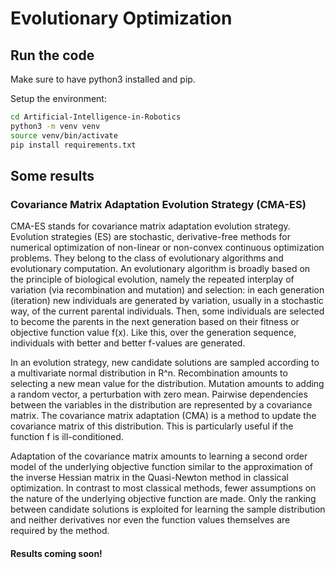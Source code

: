 # Evolutionary Optimization

## Run the code

Make sure to have python3 installed and pip.

Setup the environment:
```bash
cd Artificial-Intelligence-in-Robotics
python3 -m venv venv
source venv/bin/activate
pip install requirements.txt
```

## Some results

### Covariance Matrix Adaptation Evolution Strategy (CMA-ES)

CMA-ES stands for covariance matrix adaptation evolution strategy. Evolution strategies (ES) are stochastic, derivative-free methods for numerical optimization of non-linear or non-convex continuous optimization problems. They belong to the class of evolutionary algorithms and evolutionary computation. An evolutionary algorithm is broadly based on the principle of biological evolution, namely the repeated interplay of variation (via recombination and mutation) and selection: in each generation (iteration) new individuals are generated by variation, usually in a stochastic way, of the current parental individuals. Then, some individuals are selected to become the parents in the next generation based on their fitness or objective function value f(x). Like this, over the generation sequence, individuals with better and better f-values are generated.

In an evolution strategy, new candidate solutions are sampled according to a multivariate normal distribution in R^n. Recombination amounts to selecting a new mean value for the distribution. Mutation amounts to adding a random vector, a perturbation with zero mean. Pairwise dependencies between the variables in the distribution are represented by a covariance matrix. The covariance matrix adaptation (CMA) is a method to update the covariance matrix of this distribution. This is particularly useful if the function  f is ill-conditioned.

Adaptation of the covariance matrix amounts to learning a second order model of the underlying objective function similar to the approximation of the inverse Hessian matrix in the Quasi-Newton method in classical optimization. In contrast to most classical methods, fewer assumptions on the nature of the underlying objective function are made. Only the ranking between candidate solutions is exploited for learning the sample distribution and neither derivatives nor even the function values themselves are required by the method.

#### Results coming soon!

